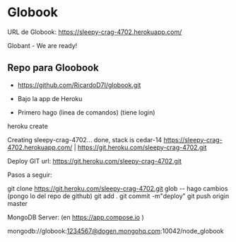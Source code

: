 Globook
=======

URL de Globook: https://sleepy-crag-4702.herokuapp.com/

Globant - We are ready!


Repo para Gloobook
----------------------------
-  https://github.com/RicardoD7I/globook.git


- Bajo la app de Heroku
- Primero hago (linea de comandos) (tiene login)

heroku create

Creating sleepy-crag-4702... done, stack is cedar-14
https://sleepy-crag-4702.herokuapp.com/ | https://git.heroku.com/sleepy-crag-4702.git

Deploy GIT url: https://git.heroku.com/sleepy-crag-4702.git


Pasos a seguir:

git clone  https://git.heroku.com/sleepy-crag-4702.git glob
 -- hago cambios (pongo lo del repo de github)
 git add .
 git commit -m"deploy"
 git push origin master


MongoDB Server: (en https://app.compose.io )

mongodb://globook:1234567@dogen.mongohq.com:10042/node_globook